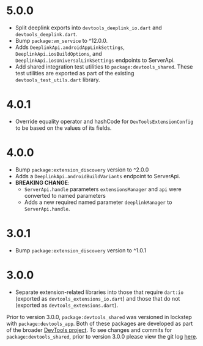 # 5.0.0
- Split deeplink exports into `devtools_deeplink_io.dart` and `devtools_deeplink.dart`.
- Bump `package:vm_service` to ^12.0.0.
- Adds `DeeplinkApi.androidAppLinkSettings`, `DeeplinkApi.iosBuildOptions`, and
  `DeeplinkApi.iosUniversalLinkSettings` endpoints to ServerApi.
- Add shared integration test utilities to `package:devtools_shared`. These test
utilities are exported as part of the existing `devtools_test_utils.dart` library.

# 4.0.1

- Override equality operator and hashCode for `DevToolsExtensionConfig`
to be based on the values of its fields.

# 4.0.0

- Bump `package:extension_discovery` version to ^2.0.0
- Adds a `DeeplinkApi.androidBuildVariants` endpoint to ServerApi.
- **BREAKING CHANGE**:
  - `ServerApi.handle` parameters `extensionsManager` and `api` were converted to named
    parameters
  - Adds a new required named parameter `deeplinkManager` to `ServerApi.handle`.

# 3.0.1

- Bump `package:extension_discovery` version to ^1.0.1

# 3.0.0

- Separate extension-related libraries into those that require `dart:io` (exported as
`devtools_extensions_io.dart`) and those that do not (exported as `devtools_extensions.dart`).

Prior to version 3.0.0, `package:devtools_shared` was versioned in lockstep with
`package:devtools_app`. Both of these packages are developed as part of the broader
[DevTools project](https://github.com/flutter/devtools). To see changes and commits
for `package:devtools_shared`, prior to version 3.0.0 please view the git log
[here](https://github.com/flutter/devtools/commits/master/packages/devtools_shared).
